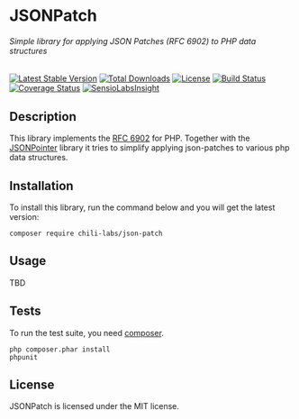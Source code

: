 # JSONPatch
###### Simple library for applying JSON Patches (RFC 6902) to PHP data structures

[![Latest Stable Version](https://img.shields.io/packagist/v/chili-labs/json-patch.svg?style=flat&label=stable)](https://packagist.org/packages/chili-labs/json-patch)
[![Total Downloads](https://img.shields.io/packagist/dt/chili-labs/json-patch.svg?style=flat)](https://packagist.org/packages/chili-labs/json-patch)
[![License](https://img.shields.io/packagist/l/chili-labs/json-patch.svg?style=flat)](https://packagist.org/packages/chili-labs/json-patch)
[![Build Status](https://secure.travis-ci.org/chili-labs/json-patch.png?branch=master)](http://travis-ci.org/chili-labs/json-patch)
[![Coverage Status](https://img.shields.io/coveralls/chili-labs/json-patch.svg?style=flat)](https://coveralls.io/r/chili-labs/json-patch?branch=master)
[![SensioLabsInsight](https://insight.sensiolabs.com/projects/34e1aae1-f630-425d-8b8b-978297ccb8b4/mini.png)](https://insight.sensiolabs.com/projects/34e1aae1-f630-425d-8b8b-978297ccb8b4)

## Description

This library implements the [RFC 6902](https://tools.ietf.org/html/rfc6902) for PHP. Together with the [JSONPointer](https://github.com/chili-labs/json-patch) library it tries to simplify applying json-patches to various php data structures.

## Installation

To install this library, run the command below and you will get the latest
version:

    composer require chili-labs/json-patch

## Usage

TBD

## Tests

To run the test suite, you need [composer](http://getcomposer.org).

    php composer.phar install
    phpunit

## License

JSONPatch is licensed under the MIT license.
